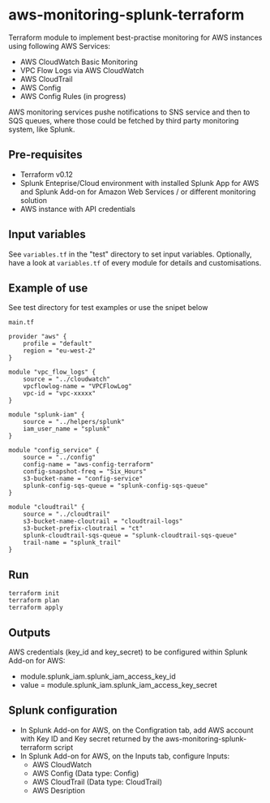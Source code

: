 # aws-monitoring-splunk-terraform

Terraform module to implement best-practise monitoring for AWS instances using following AWS Services:
- AWS CloudWatch Basic Monitoring 
- VPC Flow Logs via AWS CloudWatch
- AWS CloudTrail
- AWS Config 
- AWS Config Rules (in progress) 

AWS monitoring services pushe notifications to SNS service and then to SQS queues, where those could be fetched by third party monitoring system, like Splunk.  

## Pre-requisites
- Terraform v0.12
- Splunk Enteprise/Cloud environment with installed Splunk App for AWS and Splunk Add-on for Amazon Web Services / or different monitoring solution
- AWS instance with API credentials 

## Input variables
See `variables.tf` in the "test" directory to set input variables. Optionally, have a look at `variables.tf` of every module for details and customisations.
  

## Example of use
See test directory for test examples or use the snipet below

`main.tf`

```
provider "aws" {
	profile = "default"
	region = "eu-west-2"
}

module "vpc_flow_logs" {
	source = "../cloudwatch"
	vpcflowlog-name = "VPCFlowLog"
	vpc-id = "vpc-xxxxx"
}

module "splunk-iam" {
	source = "../helpers/splunk"
	iam_user_name = "splunk"
}

module "config_service" {
	source = "../config"
	config-name = "aws-config-terraform"
	config-snapshot-freq = "Six_Hours"
	s3-bucket-name = "config-service"
	splunk-config-sqs-queue = "splunk-config-sqs-queue"
}

module "cloudtrail" {
	source = "../cloudtrail"
	s3-bucket-name-cloutrail = "cloudtrail-logs"
	s3-bucket-prefix-cloutrail = "ct"
	splunk-cloudtrail-sqs-queue = "splunk-cloudtrail-sqs-queue"
	trail-name = "splunk_trail"
}
```

## Run
```
terraform init
terraform plan
terraform apply
```

## Outputs
AWS credentials (key_id and key_secret) to be configured within Splunk Add-on for AWS:
- module.splunk_iam.splunk_iam_access_key_id
- value = module.splunk_iam.splunk_iam_access_key_secret

## Splunk configuration
- In Splunk Add-on for AWS, on the Configration tab, add AWS account with Key ID and Key secret returned by the aws-monitoring-splunk-terraform script
- In Splunk Add-on for AWS, on the Inputs tab, configure Inputs:
	- AWS CloudWatch 
	- AWS Config (Data type: Config)
	- AWS CloudTrail (Data type: CloudTrail)
	- AWS Desription
